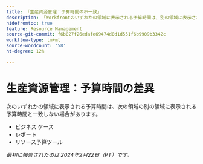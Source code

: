 ```yaml
---
title: 「生産資源管理：予算時間の不一致」
description: 「Workfrontのいずれかの領域に表示される予算時間は、別の領域に表示される予算時間と一致しない場合があります。」
hidefromtoc: true
feature: Resource Management
source-git-commit: f6b027f26edafe69474d0d1d551f6b9909b3342c
workflow-type: tm+mt
source-wordcount: '58'
ht-degree: 12%

---
```



# 生産資源管理：予算時間の差異

次のいずれかの領域に表示される予算時間は、次の領域の別の領域に表示される予算時間と一致しない場合があります。

* ビジネス ケース
* レポート
* リソース予算ツール

_最初に報告されたのは 2024年2月22日（PT）です。_
